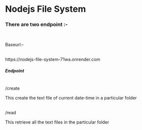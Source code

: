 <h1>Nodejs File System</h1>
<h3>There are two endpoint :-</h3>
</br>
<p>Baseurl:-</p>
</br>
https://nodejs-file-system-71wa.onrender.com


<h5>Endpoint</h5>
</br>
/create

<p>This create the text file of current date-time in a particular folder</p>

</br>
/read
<p>This retrieve all the text files in the particular folder</p>



